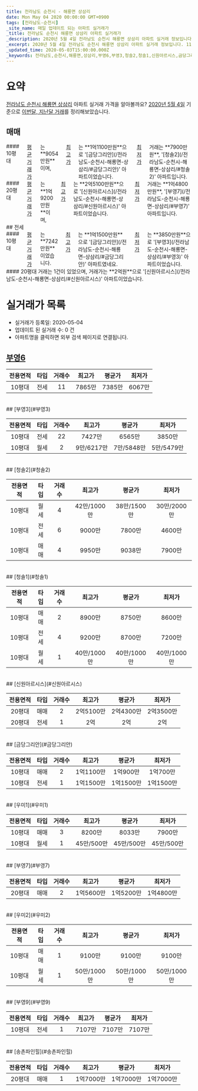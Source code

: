 ```yaml
---
title: 전라남도 순천시 - 해룡면 상삼리
date: Mon May 04 2020 00:00:00 GMT+0900
tags: [전라남도-순천시]
_site_name: 매일 업데이트 되는 아파트 실거래가
_title: 전라남도 순천시 해룡면 상삼리 아파트 실거래가
_description: 2020년 5월 4일 전라남도 순천시 해룡면 상삼리 아파트 실거래 정보입니다. 11건 아파트 정보가 있습니다.
_excerpt: 2020년 5월 4일 전라남도 순천시 해룡면 상삼리 아파트 실거래 정보입니다. 11건 아파트 정보가 있습니다.
_updated_time: 2020-05-03T15:00:00.000Z
_keywords: 전라남도,순천시,해룡면,상삼리,부영6,부영3,청솔2,청솔1,신원아르시스,금당그리안,우미1,부영7,우미2,부영9,송촌파인힐
---
```





# 요약
<ins>전라남도 순천시 해룡면 상삼리</ins> 아파트 실거래 가격을 알아볼까요? <ins>2020년 5월 4일</ins> 기준으로 <ins>이번달, 지난달 거래</ins>를 정리해보았습니다.

## 매매
<div class="container">
<div class="six columns" markdown="1">
#### 10평대
<ins>평균 거래가</ins>는 **9054만원**이며, <ins>최고가</ins>는 **1억1100만원**으로 '[금당그리안](/전라남도-순천시-해룡면-상삼리/#금당그리안)' 아파트이었습니다. <ins>최저가</ins> 거래는 **7900만원**, '[청솔2](/전라남도-순천시-해룡면-상삼리/#청솔2)' 아파트입니다.
</div>
<div class="six columns" markdown="1">
#### 20평대
<ins>평균 거래가</ins>는 **1억9200만원**이며, <ins>최고가</ins>는 **2억5100만원**으로 '[신원아르시스](/전라남도-순천시-해룡면-상삼리/#신원아르시스)' 아파트이었습니다. <ins>최저가</ins> 거래는 **1억4800만원**, '[부영7](/전라남도-순천시-해룡면-상삼리/#부영7)' 아파트입니다.
</div>
</div>
## 전세
<div class="container">
<div class="six columns" markdown="1">
#### 10평대
<ins>평균 거래가</ins>는 **7242만원**이었습니다. <ins>최고가</ins>는 **1억1500만원**으로 '[금당그리안](/전라남도-순천시-해룡면-상삼리/#금당그리안)' 아파트였네요. <ins>최저가</ins>는 **3850만원**으로 '[부영3](/전라남도-순천시-해룡면-상삼리/#부영3)' 아파트이었습니다.
</div>
<div class="six columns" markdown="1">
#### 20평대
거래는 1건이 있었으며, 거래가는 **2억원**으로 '[신원아르시스](/전라남도-순천시-해룡면-상삼리/#신원아르시스)' 아파트이었습니다.
</div>
</div>



# 실거래가 목록
- 실거래가 등록일: 2020-05-04
- 업데이트 된 실거래 수: 0 건
- 아파트명을 클릭하면 외부 검색 페이지로 연결됩니다.

## [부영6](#부영6)

|전용면적|타입|거래수|최고가|평균가|최저가|
|:---:|:---:|:---:|:---:|:---:|:---:|
|10평대|<span class="deal-type-2">전세</span>|11|7865만|7385만|6067만|

<br/>
## [부영3](#부영3)

|전용면적|타입|거래수|최고가|평균가|최저가|
|:---:|:---:|:---:|:---:|:---:|:---:|
|10평대|<span class="deal-type-2">전세</span>|22|7427만|6565만|3850만|
|10평대|<span class="deal-type-3">월세</span>|2|9만/6217만|7만/5848만|5만/5479만|

<br/>
## [청솔2](#청솔2)

|전용면적|타입|거래수|최고가|평균가|최저가|
|:---:|:---:|:---:|:---:|:---:|:---:|
|10평대|<span class="deal-type-3">월세</span>|4|42만/1000만|38만/1500만|30만/2000만|
|10평대|<span class="deal-type-2">전세</span>|6|9000만|7800만|4600만|
|10평대|<span class="deal-type-1">매매</span>|4|9950만|9038만|7900만|

<br/>
## [청솔1](#청솔1)

|전용면적|타입|거래수|최고가|평균가|최저가|
|:---:|:---:|:---:|:---:|:---:|:---:|
|10평대|<span class="deal-type-1">매매</span>|2|8900만|8750만|8600만|
|10평대|<span class="deal-type-2">전세</span>|4|9200만|8700만|7200만|
|10평대|<span class="deal-type-3">월세</span>|1|40만/1000만|40만/1000만|40만/1000만|

<br/>
## [신원아르시스](#신원아르시스)

|전용면적|타입|거래수|최고가|평균가|최저가|
|:---:|:---:|:---:|:---:|:---:|:---:|
|20평대|<span class="deal-type-1">매매</span>|2|2억5100만|2억4300만|2억3500만|
|20평대|<span class="deal-type-2">전세</span>|1|2억|2억|2억|

<br/>
## [금당그리안](#금당그리안)

|전용면적|타입|거래수|최고가|평균가|최저가|
|:---:|:---:|:---:|:---:|:---:|:---:|
|10평대|<span class="deal-type-1">매매</span>|2|1억1100만|1억900만|1억700만|
|10평대|<span class="deal-type-2">전세</span>|1|1억1500만|1억1500만|1억1500만|

<br/>
## [우미1](#우미1)

|전용면적|타입|거래수|최고가|평균가|최저가|
|:---:|:---:|:---:|:---:|:---:|:---:|
|10평대|<span class="deal-type-1">매매</span>|3|8200만|8033만|7900만|
|10평대|<span class="deal-type-3">월세</span>|1|45만/500만|45만/500만|45만/500만|

<br/>
## [부영7](#부영7)

|전용면적|타입|거래수|최고가|평균가|최저가|
|:---:|:---:|:---:|:---:|:---:|:---:|
|20평대|<span class="deal-type-1">매매</span>|2|1억5600만|1억5200만|1억4800만|

<br/>
## [우미2](#우미2)

|전용면적|타입|거래수|최고가|평균가|최저가|
|:---:|:---:|:---:|:---:|:---:|:---:|
|10평대|<span class="deal-type-1">매매</span>|1|9100만|9100만|9100만|
|10평대|<span class="deal-type-3">월세</span>|1|50만/1000만|50만/1000만|50만/1000만|

<br/>
## [부영9](#부영9)

|전용면적|타입|거래수|최고가|평균가|최저가|
|:---:|:---:|:---:|:---:|:---:|:---:|
|10평대|<span class="deal-type-2">전세</span>|1|7107만|7107만|7107만|

<br/>
## [송촌파인힐](#송촌파인힐)

|전용면적|타입|거래수|최고가|평균가|최저가|
|:---:|:---:|:---:|:---:|:---:|:---:|
|20평대|<span class="deal-type-1">매매</span>|1|1억7000만|1억7000만|1억7000만|

<br/>



